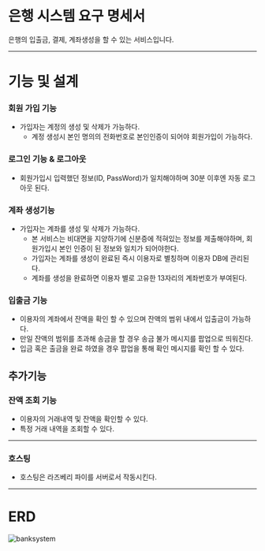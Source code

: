 # 은행 시스템 요구 명세서

은행의 입출금, 결제, 계좌생성을 할 수 있는 서비스입니다.

---

# 기능 및 설계

### 회원 가입 기능
- 가입자는 계정의 생성 및 삭제가 가능하다.
	- 계정 생성시 본인 명의의 전화번호로 본인인증이 되어야 회원가입이 가능하다.

### 로그인 기능 & 로그아웃
- 회원가입시 입력했던 정보(ID, PassWord)가 일치해야하며 30분 이후엔 자동 로그아웃 된다.

### 계좌 생성기능
- 가입자는 계좌를 생성 및 삭제가 가능하다.
	- 본 서비스는 비대면을 지양하기에 신분증에 적혀있는 정보를 제출해야하며, 회원가입시 본인 인증이 된 정보와 일치가 되어야한다.
	- 가입자는 계좌를 생성이 완료된 즉시 이용자로 별칭하며 이용자 DB에 관리된다.
	- 계좌를 생성을 완료하면 이용자 별로 고유한 13자리의 계좌번호가 부여된다.
### 입출금 기능
- 이용자의 계좌에서 잔액을 확인 할 수 있으며 잔액의 범위 내에서 입출금이 가능하다.
- 만일 잔액의 범위를 초과해 송금을 할 경우 송금 불가 메시지를 팝업으로 띄워진다.
- 입금 혹은 출금을 완료 하였을 경우 팝업을 통해 확인 메시지를 확인 할 수 있다.


## 추가기능
### 잔액 조회 기능
- 이용자의 거래내역 및 잔액을 확인할 수 있다.
- 특정 거래 내역을 조회할 수 있다.

---
### 호스팅
- 호스팅은 라즈베리 파이를 서버로서 작동시킨다.
---
# ERD
![banksystem](https://github.com/user-attachments/assets/6aa95e3e-ea09-48ba-90f9-a9648c6e20c7)